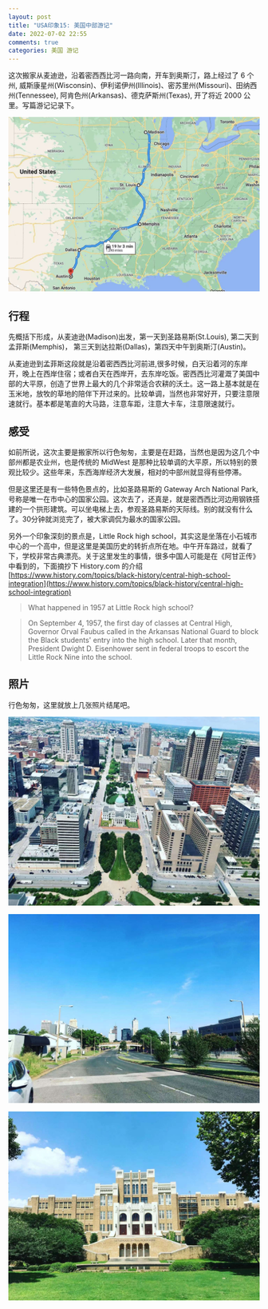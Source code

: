 ```yaml
---
layout: post
title: "USA印象15: 美国中部游记"
date: 2022-07-02 22:55
comments: true
categories: 美国 游记
---
```


这次搬家从麦迪逊，沿着密西西比河一路向南，开车到奥斯汀，路上经过了 6 个州, 威斯康星州(Wisconsin)、伊利诺伊州(Illinois)、密苏里州(Missouri)、田纳西州(Tennessee), 阿肯色州(Arkansas)、德克萨斯州(Texas), 开了将近 2000 公里。写篇游记记录下。

![Map](/images/MidUSA/map.jpg)

<!--more-->

## 行程

先概括下形成，从麦迪逊(Madison)出发，第一天到圣路易斯(St.Louis), 第二天到孟菲斯(Memphis)， 第三天到达拉斯(Dallas)，第四天中午到奥斯汀(Austin)。

从麦迪逊到孟菲斯这段就是沿着密西西比河前进,很多时候，白天沿着河的东岸开，晚上在西岸住宿；或者白天在西岸开，去东岸吃饭。密西西比河灌溉了美国中部的大平原，创造了世界上最大的几个非常适合农耕的沃土。这一路上基本就是在玉米地，放牧的草地的陪伴下开过来的。比较单调，当然也非常好开，只要注意限速就行。基本都是笔直的大马路，注意车距，注意大卡车，注意限速就行。

## 感受

如前所说，这次主要是搬家所以行色匆匆，主要是在赶路，当然也是因为这几个中部州都是农业州，也是传统的 MidWest 是那种比较单调的大平原，所以特别的景观比较少。这些年来，东西海岸经济大发展，相对的中部州就显得有些停滞。

但是这里还是有一些特色景点的，比如圣路易斯的 Gateway Arch National Park, 号称是唯一在市中心的国家公园。这次去了，还真是，就是密西西比河边用钢铁搭建的一个拱形建筑。可以坐电梯上去，参观圣路易斯的天际线。别的就没有什么了。30分钟就浏览完了，被大家调侃为最水的国家公园。

另外一个印象深刻的景点是，Little Rock high school，其实这是坐落在小石城市中心的一个高中，但是这里是美国历史的转折点所在地。中午开车路过，就看了下，学校非常古典漂亮。关于这里发生的事情，很多中国人可能是在《阿甘正传》中看到的，下面摘抄下 History.com 的介绍 [https://www.history.com/topics/black-history/central-high-school-integration](https://www.history.com/topics/black-history/central-high-school-integration)

> What happened in 1957 at Little Rock high school?

> On September 4, 1957, the first day of classes at Central High, Governor Orval Faubus called in the Arkansas National Guard to block the Black students' entry into the high school. Later that month, President Dwight D. Eisenhower sent in federal troops to escort the Little Rock Nine into the school.

## 照片

行色匆匆，这里就放上几张照片结尾吧。

![StLouis](/images/MidUSA/StLouis.jpg)

![Memplis](/images/MidUSA/Memplis.jpg)

![Little Rock High School](/images/MidUSA/LittleRockHighSchool.jpg)
